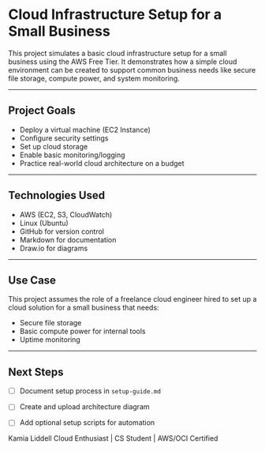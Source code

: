 # Cloud Infrastructure Setup for a Small Business

This project simulates a basic cloud infrastructure setup for a small business using the AWS Free Tier. It demonstrates how a simple cloud environment can be created to support common business needs like secure file storage, compute power, and system monitoring.

---

## Project Goals

- Deploy a virtual machine (EC2 Instance)
- Configure security settings
- Set up cloud storage
- Enable basic monitoring/logging
- Practice real-world cloud architecture on a budget

---


## Technologies Used

- AWS (EC2, S3, CloudWatch)
- Linux (Ubuntu)
- GitHub for version control
- Markdown for documentation
- Draw.io for diagrams

---

## Use Case

This project assumes the role of a freelance cloud engineer hired to set up a cloud solution for a small business that needs:
- Secure file storage
- Basic compute power for internal tools
- Uptime monitoring

---

## Next Steps

- [ ] Document setup process in `setup-guide.md`
- [ ] Create and upload architecture diagram
- [ ] Add optional setup scripts for automation



Kamia Liddell
Cloud Enthusiast | CS Student | AWS/OCI Certified    

